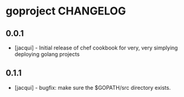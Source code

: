 goproject CHANGELOG
=====================

0.0.1
-----
- [jacqui] - Initial release of chef cookbook for very, very simplying deploying golang projects

0.1.1
-----
- [jacqui] - bugfix: make sure the $GOPATH/src directory exists.


